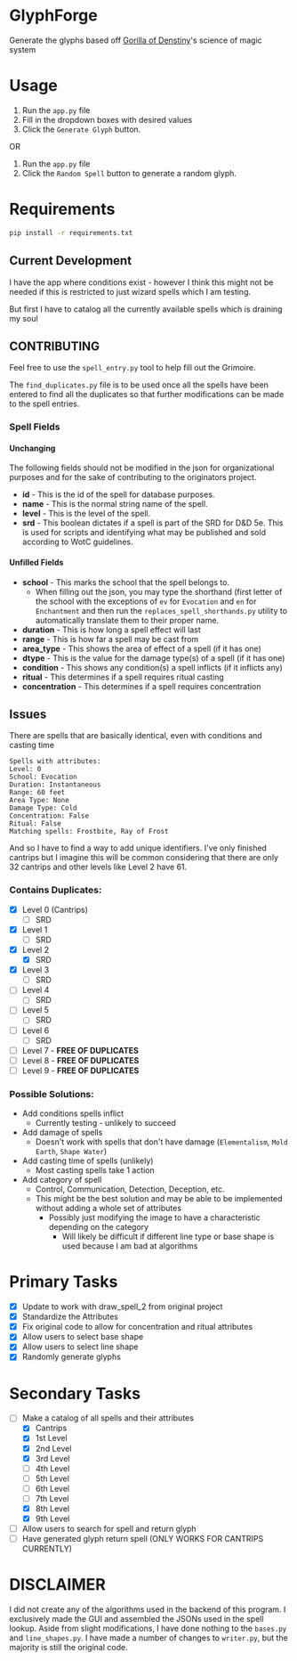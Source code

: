 # GlyphForge
Generate the glyphs based off [Gorilla of Denstiny](https://github.com/GorillaOfDestiny)'s science of magic system

# Usage
1. Run the `app.py` file
2. Fill in the dropdown boxes with desired values
3. Click the `Generate Glyph` button.

OR

1. Run the `app.py` file
2. Click the `Random Spell` button to generate a random glyph.

# Requirements

```bash
pip install -r requirements.txt
```

## Current Development
I have the app where conditions exist - however I think this might not be needed if this is restricted to just wizard spells which I am testing.

But first I have to catalog all the currently available spells which is draining my soul

## CONTRIBUTING
Feel free to use the `spell_entry.py` tool to help fill out the Grimoire. 

The `find_duplicates.py` file is to be used once all the spells have been entered to find all the duplicates so that further modifications can be made to the spell entries.

### Spell Fields
#### Unchanging
The following fields should not be modified in the json for organizational purposes and for the sake of contributing to the originators project.

- **id** - This is the id of the spell for database purposes.
- **name** - This is the normal string name of the spell.
- **level** - This is the level of the spell.
- **srd** - This boolean dictates if a spell is part of the SRD for D&D 5e. This is used for scripts and identifying what may be published and sold according to WotC guidelines.

#### Unfilled Fields
- **school** - This marks the school that the spell belongs to.
  - When filling out the json, you may type the shorthand (first letter of the school with the exceptions of `ev` for `Evocation` and `en` for `Enchantment` and then run the `replaces_spell_shorthands.py` utility to automatically translate them to their proper name. 
- **duration** - This is how long a spell effect will last
- **range** - This is how far a spell may be cast from
- **area_type** - This shows the area of effect of a spell (if it has one)
- **dtype** - This is the value for the damage type(s) of a spell (if it has one)
- **condition** - This shows any condition(s) a spell inflicts (if it inflicts any)
- **ritual** - This determines if a spell requires ritual casting
- **concentration** - This determines if a spell requires concentration


## Issues
There are spells that are basically identical, even with conditions and casting time
```
Spells with attributes:
Level: 0
School: Evocation
Duration: Instantaneous
Range: 60 feet
Area Type: None
Damage Type: Cold
Concentration: False
Ritual: False
Matching spells: Frostbite, Ray of Frost
```
And so I have to find a way to add unique identifiers. I've only finished cantrips but I imagine this will be common considering that there are only 32 cantrips and other levels like Level 2 have 61. 

### Contains Duplicates:
- [X] Level 0 (Cantrips) 
    - [ ] SRD
- [X] Level 1
    - [ ] SRD
- [X] Level 2
    - [X] SRD
- [X] Level 3
    - [ ] SRD
- [ ] Level 4
    - [ ] SRD
- [ ] Level 5
    - [ ] SRD
- [ ] Level 6
    - [ ] SRD
- [ ] Level 7 - **FREE OF DUPLICATES**
- [ ] Level 8 - **FREE OF DUPLICATES**
- [ ] Level 9 - **FREE OF DUPLICATES**

### Possible Solutions:
- Add conditions spells inflict 
    - Currently testing - unlikely to succeed
- Add damage of spells
    - Doesn't work with spells that don't have damage (`Elementalism`, `Mold Earth`, `Shape Water`)
- Add casting time of spells (unlikely)
    - Most casting spells take 1 action
- Add category of spell
    - Control, Communication, Detection, Deception, etc.
    - This might be the best solution and may be able to be implemented without adding a whole set of attributes
        - Possibly just modifying the image to have a characteristic depending on the category
            - Will likely be difficult if different line type or base shape is used because I am bad at algorithms

# Primary Tasks
- [X] Update to work with draw_spell_2 from original project
- [X] Standardize the Attributes
- [X] Fix original code to allow for concentration and ritual attributes
- [X] Allow users to select base shape
- [X] Allow users to select line shape
- [X] Randomly generate glyphs

# Secondary Tasks
- [ ] Make a catalog of all spells and their attributes
    - [X] Cantrips
    - [X] 1st Level
    - [X] 2nd Level
    - [X] 3rd Level
    - [ ] 4th Level
    - [ ] 5th Level
    - [ ] 6th Level
    - [ ] 7th Level
    - [X] 8th Level
    - [X] 9th Level
- [ ] Allow users to search for spell and return glyph
- [ ] Have generated glyph return spell (ONLY WORKS FOR CANTRIPS CURRENTLY)

# DISCLAIMER
I did not create any of the algorithms used in the backend of this program. I exclusively made the GUI and assembled the JSONs used in the spell lookup. Aside from slight modifications, I have done nothing to the `bases.py` and `line_shapes.py`. I have made a number of changes to `writer.py`, but the majority is still the original code.
